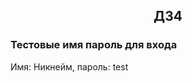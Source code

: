 <h2 align="center">ДЗ4</h2>
<h3>Тестовые имя пароль для входа</h3>
<p> Имя: Никнейм, пароль: test </p>
